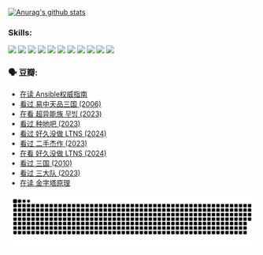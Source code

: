 
[![Anurag's github stats](https://github-readme-stats.vercel.app/api?username=w940853815)](https://github.com/anuraghazra/github-readme-stats)

### Skills:

<code><img height="32" src="https://cdn.jsdelivr.net/npm/simple-icons@v5/icons/python.svg"></code>
<code><img height="32" src="https://cdn.jsdelivr.net/npm/simple-icons@v5/icons/javascript.svg"></code>
<code><img height="32" src="https://cdn.jsdelivr.net/npm/simple-icons@v5/icons/django.svg"></code>
<code><img height="32" src="https://cdn.jsdelivr.net/npm/simple-icons@v5/icons/flask.svg"></code>
<code><img height="32" src="https://cdn.jsdelivr.net/npm/simple-icons@v5/icons/vuetify.svg"></code>
<code><img height="32" src="https://cdn.jsdelivr.net/npm/simple-icons@v5/icons/git.svg"></code>
<code><img height="32" src="https://cdn.jsdelivr.net/npm/simple-icons@v5/icons/docker.svg"></code>
<code><img height="32" src="https://cdn.jsdelivr.net/npm/simple-icons@v5/icons/postgresql.svg"></code>
<code><img height="32" src="https://cdn.jsdelivr.net/npm/simple-icons@v5/icons/elasticsearch.svg"></code>
<code><img height="32" src="https://cdn.jsdelivr.net/npm/simple-icons@v5/icons/macos.svg"></code>
<code><img height="32" src="https://cdn.jsdelivr.net/npm/simple-icons@v5/icons/linux.svg"></code>

### 🗣 豆瓣:

<!-- DOUBAN-ACTIVITIES:START -->
- [在读 Ansible权威指南](https://www.douban.com/people/136069238/status/4539151450/?_i=09453798)
- [看过 易中天品三国‎ (2006)](https://www.douban.com/people/136069238/status/4529910812/?_i=09453798)
- [在看 超异能族 무빙‎ (2023)](https://www.douban.com/people/136069238/status/4527291077/?_i=09453798)
- [看过 种地吧‎ (2023)](https://www.douban.com/people/136069238/status/4527289637/?_i=09453798)
- [看过 好久没做 LTNS‎ (2024)](https://www.douban.com/people/136069238/status/4527289515/?_i=09453799)
- [看过 二手杰作‎ (2023)](https://www.douban.com/people/136069238/status/4522502716/?_i=09453799)
- [在看 好久没做 LTNS‎ (2024)](https://www.douban.com/people/136069238/status/4521969883/?_i=09453799)
- [看过 三国‎ (2010)](https://www.douban.com/people/136069238/status/4521634661/?_i=09453799)
- [看过 三大队‎ (2023)](https://www.douban.com/people/136069238/status/4510323325/?_i=09453799)
- [在读 金字塔原理](https://www.douban.com/people/136069238/status/4507497587/?_i=09453799)
<!-- DOUBAN-ACTIVITIES:END -->


![Snake animation](https://raw.githubusercontent.com/w940853815/w940853815/output/github-contribution-grid-snake.svg)

<!--
**w940853815/w940853815** is a ✨ _special_ ✨ repository because its `README.md` (this file) appears on your GitHub profile.

Here are some ideas to get you started:

- 🔭 I’m currently working on ...
- 🌱 I’m currently learning ...
- 👯 I’m looking to collaborate on ...
- 🤔 I’m looking for help with ...
- 💬 Ask me about ...
- 📫 How to reach me: ...
- 😄 Pronouns: ...
- ⚡ Fun fact: ...
-->
